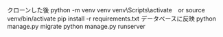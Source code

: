 クローンした後
python -m venv venv
venv\Scripts\activate　or source venv/bin/activate
pip install -r requirements.txt
データベースに反映
python manage.py migrate
python manage.py runserver
